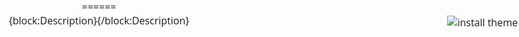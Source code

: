 ======<!DOCTYPE html PUBLIC "-//W3C//DTD XHTML 1.0 Strict//EN" "http://www.w3.org/TR/xhtml1/DTD/xhtml1-strict.dtd">

<!-- 
 _ _ _ _    _ _   _ _ _   _ _   _ _  _ _ _   _ _ _ _    _ _       _ _ _ _
|   _   |  |   | |     | |   |/   / |     | |   _   |  |   |     |   _   |
|  |_|  |  |   | |    _| |   |   /  |   _ | |  |_|  |  |   |     |  |_|  |
|      -   |   | |  | _  |      -   |   _|  |      -   |   | _   |      -
|   |   \  |   | |     | |   |   \  |     | |   |   \  |       | |   |   \
|_ _|\_ _\ |_ _| |_ _ _| |_ _|\_ _\ |_ _ _| |_ _|\_ _\ |_ _ _ _| |_ _|\_ _\
    
    
********************************
Theme by: rickerlr.tumblr.com
On: www.themecloud.co
Name: LIGHTGLASS
Year: 2012
********************************
-->

<html>
<head>
<meta http-equiv="Content-Type" content="text/html; charset=utf-8">

<meta name="color:Background" content="#f5f5f5"/>
<meta name="color:Border Note Permalinks" content="#f5f5f5"/>
<meta name="color:Box Shadow Color" content="#e5e5e5"/>
<meta name="color:Link" content="#000000"/>
<meta name="color:Link active" content="#222222"/>
<meta name="color:Link hover" content="#444444"/>
<meta name="color:Link menu" content="#888888"/>
<meta name="color:Notes" content="#bbbbbb"/>
<meta name="color:Opacity Color Photo Effect" content="#000000"/>
<meta name="color:Post Background" content="#fbfbfb"/>
<meta name="color:Text" content="#777777"/>
<meta name="color:Text Description" content="#777777"/>
<meta name="color:Title" content="#444444"/>
<meta name="color:Title Header" content="#333333"/>

<meta name="image:Background image" content="http://static.tumblr.com/dbek3sy/noXm2qa7z/body_bg.jpg" />
<meta name="image:Header Image" content="" />

<!-- columns number -->
<meta name="if:1 Column" content="1"/>
<meta name="if:2 Columns" content="0"/>
<meta name="if:3 Columns" content="0"/>
<meta name="if:4 Columns" content="0"/>
<meta name="if:5 Columns" content="0"/>

<meta name="if:Border Rounded" content="0"/>
<meta name="if:Box Shadow" content="1"/>
<meta name="if:Container FadeIn" content="0"/>

<!-- fonts -->
<meta name="if:Font Francois One" content="0"/>
<meta name="if:Font Gochi Hand" content="0"/>
<meta name="if:Font Indie Flower" content="0"/>
<meta name="if:Font Leckerli One" content="0"/>
<meta name="if:Font Lilita One" content="0"/>
<meta name="if:Font Lobster" content="0"/>
<meta name="if:Font Mrs Sheppards" content="0"/>
<meta name="if:Font Oleo Script" content="0"/>
<meta name="if:Font Open Sans Condensed" content="0"/>
<meta name="if:Font Oswald" content="1"/>

<meta name="if:Hide Description" content="0"/>
<meta name="if:Infinite Scroll" content="1"/>
<meta name="if:Post Padding" content="0"/>
<meta name="if:Show Archive Link" content="1"/>
<meta name="if:Show Captions" content="0"/>
<meta name="if:Show Notes Permalink" content="0"/>
<meta name="if:Show RSS Link" content="0"/>
<meta name="if:Show Social" content="1"/>
<meta name="if:Tumblr Buttons Fixed" content="0"/>
<meta name="if:Tumblr Buttons Opacity" content="0"/>

<meta name="text:Back Top" content="Back to top" />
<meta name="text:Footer Text" content="" />
<meta name="text:Google Analytics ID" content="" />
<meta name="text:Link 1 title" content="" />
<meta name="text:Link 1 url" content="" />
<meta name="text:Link 2 title" content="" />
<meta name="text:Link 2 url" content="" />
<meta name="text:Link 3 title" content="" />
<meta name="text:Link 3 url" content="" />
<meta name="text:Link 4 title" content="" />
<meta name="text:Link 4 url" content="" />
<meta name="text:Link 5 title" content="" />
<meta name="text:Link 5 url" content="" />
<meta name="text:Link 6 title" content="" />
<meta name="text:Link 6 url" content="" />
<meta name="text:Page Text" content="Pages" />

<meta http-equiv="Content-Type" content="text/html; charset=utf-8" />
<title>{Title}{block:SearchPage}, {lang:Search results for SearchQuery}{/block:SearchPage}{block:PostSummary}, {PostSummary}{/block:PostSummary}</title>
{block:Description}<meta name="description" content="{MetaDescription}" />{/block:Description}
<link rel="shortcut icon" href="{Favicon}" />
<link rel="apple-touch-icon" href="{PortraitURL-128}"/>
<link rel="alternate" type="application/rss+xml" href="{RSS}" />

<link href='http://fonts.googleapis.com/css?family=Open+Sans' rel='stylesheet' type='text/css'>
<link href='http://fonts.googleapis.com/css?family=Oswald' rel='stylesheet' type='text/css'>

<link href='http://fonts.googleapis.com/css?family=Lilita+One|Oleo+Script|Lobster|Gochi+Hand|Mrs+Sheppards|Open+Sans+Condensed:700|Leckerli+One|Francois+One|Indie+Flower' rel='stylesheet' type='text/css'>

<!-- Lightglass css code -->
<style>
/* CSS RESET */

html,body,div,span,applet,object,iframe,h1,h2,h3,h4,h5,h6,p,blockquote,pre,a,abbr,acronym,address,big,cite,code,del,dfn,em,font,img,ins,kbd,q,s,samp,small,strike,strong,sub,sup,tt,var,dd,dl,dt,li,ol,ul,fieldset,form,label,legend,table,caption,tbody,tfoot,thead,tr,th,td{margin:0;padding:0;border:0;}table{border-collapse:collapse;border-spacing:0;}ol,ul{list-style:none;list-style-type: none;}q:before,q:after,blockquote:before,blockquote:after{content:"";}



*{

outline: none;

-moz-outline: none;

}



blockquote{    padding-left:10px;border-left:3px solid {color:Border Note Permalinks};margin:5px 0px 5px 0px;}

li{list-style-type: circle;margin-left: 15px;}

ul.titleLinks li, ul.bottomLinks li, ul.chat li, .note, .like{list-style-type: none;margin:0px;}

ol.notes{text-align: left;}

.note, .like{

    {block:IfNotShowNotesPermalink}margin: 5px 0px;{/block:IfNotShowNotesPermalink}

  {block:IfShowNotesPermalink}margin: 10px 0px;{/block:IfShowNotesPermalink}

}

ol.notes li .avatar {

	width:18px;

	height:18px;

	vertical-align: middle;

	{block:IfShowNotesPermalink}margin-right: 5px;{/block:IfShowNotesPermalink}

}



{block:IfNotShowNotesPermalink}

.note, .like{float:left;margin:5px 5px 0px 0px;line-height: 16px;}

.action, .note blockquote, .like blockquote{display:none;}

.more_notes_link_container{padding:0px !important;}

.action a{color: #fff !important;}

.note, .like{z-index:10;}

.note:hover, .like:hover{position:relative;z-index:100;}    		

.note:hover .action, .like:hover .action{

	display: block;

	position:absolute;

	float:left;

	white-space:nowrap;

	top:-2.2em;

	left:.5em;

	background:#000;

	color:#fff;

	padding: 1px 5px;

	z-index:10;

}

{/block:IfNotShowNotesPermalink}



h1,h2,h3,h4,h5,h6{font-weight: bold;}

.right{float: right;} .left{float: left;} .clear {clear: both;}



a:link, a:visited{color:{color:Link};}

a{

	text-decoration:none;

	opacity: 1;

	filter:alpha(opacity=100);

	-webkit-transition: opacity 0.5s ease, color 0.5s ease;

	-moz-transition: opacity 0.5s ease, color 0.5s ease;

	transition: opacity 0.5s ease, color 0.5s ease;

	-o-transition: opacity 0.5s ease, color 0.5s ease;

}

a:hover {

	color:{color:Link hover};

	opacity: 0.75;

	filter:alpha(opacity=75);

}

a:active {color:{color:Link active};}



#tumblr_controls{

	{block:IfTumblrButtonsFixed}

		position:fixed !important;

	{/block:IfTumblrButtonsFixed}

	

	{block:IfTumblrButtonsOpacity}

		opacity: 0.3;

		filter:alpha(opacity=30);

	{/block:IfTumblrButtonsOpacity}

	

	-webkit-transition: all 0.5s ease-out;

	-moz-transition: all 0.5s ease-out;

	transition: all 0.5s ease-out;

	-o-transition: all 0.5s ease-out;

}



{block:IfTumblrButtonsOpacity}

	#tumblr_controls:hover{

		opacity: 1;

		filter:alpha(opacity=100);

	}

{/block:IfTumblrButtonsOpacity}



body{

	font-size:100%;

	color: {color:Text};

	font-family: 'Open Sans', sans-serif;

	text-align: center;

	word-wrap: break-word;

	background-color: {color:Background};

	background-image: url({image:Background image});

	background-repeat: repeat;

	background-attachment: fixed;

	background-position: top left;

}

#container{

	{block:IndexPage}

		/*1 columns */

			{block:If1Column}width: 520px;{/block:If1Column}

		

		/*2 columns */

			{block:If2Columns}width: 840px;{/block:If2Columns}

			

		/*3 columns */

			{block:If3Columns}width: 870px;{/block:If3Columns}

			

		/*4 columns */

			{block:If4Columns}width: 1040px;{/block:If4Columns}

			

		/*5 columns */

			{block:If5Columns}width: 1300px;{/block:If5Columns}

		

	{/block:IndexPage}



	position: relative;

	text-align: left;

	height: 100%;

	margin: 0px auto;

	z-index:0;

	{block:IfContainerFadeIn}

		display:none;

	{/block:IfContainerFadeIn}

	{block:IfInfiniteScroll}

		{block:IndexPage}

			min-height: 800px;

			height: auto !important;

			height: 800px;

		{/block:IndexPage}

	{/block:IfInfiniteScroll}

}



#header{

	max-width: 1280px;

	width:expression(document.body.clientWidth > 940? "940px": "auto" );

	text-align:center;

	margin: 0px auto;

}



#header h1{

	margin-top:20px;

	font-size: 2em;

	text-align:center;

	

	{block:IfFontFrancoisOne}font-family: 'Francois One', sans-serif;{/block:IfFontFrancoisOne}

	{block:IfFontGochiHand}font-family: 'Gochi Hand', cursive;{/block:IfFontGochiHand}

	{block:IfFontIndieFlower}font-family: 'Indie Flower', cursive;{/block:IfFontIndieFlower}

	{block:IfFontLeckerliOne}font-family: 'Leckerli One', cursive;{/block:IfFontLeckerliOne}	

	{block:IfFontLilitaOne}font-family: 'Lilita One', cursive;{/block:IfFontLilitaOne}	

	{block:IfFontLobster}font-family: 'Lobster', cursive;{/block:IfFontLobster}		

	{block:IfFontMrsSheppards}font-family: 'Mrs Sheppards', cursive;{/block:IfFontMrsSheppards}

	{block:IfFontOleoScript}font-family: 'Oleo Script', cursive;{/block:IfFontOleoScript}

	{block:IfFontOpenSansCondensed}font-family: 'Open Sans Condensed', sans-serif;{/block:IfFontOpenSansCondensed}

	{block:IfFontOswald}font-family: 'Oswald', sans-serif;{/block:IfFontOswald}

	

	font-weight: normal !important;

	cursor: pointer;

	color:{color:Title Header};

}

#header h1 a{text-decoration: none;color:{color:Title Header};}



#head_description{

	font-size:0.7em;

	margin: 4px 0 10px;

    color:{color:Text Description};

	{block:IfHideDescription}

		display:none;

	{/block:IfHideDescription}

}

#head_description a{color:{color:Link menu};}



#imagetitle{

	margin-top:10px;

	max-width:940px;

	width:expression(document.body.clientWidth > 940? "940px": "auto" );

	cursor: pointer;

}



#content{

	margin:-10px auto;

	position:relative;

	padding-bottom:20px;

	

	{block:PermalinkPage}

		{block:IfNotShowNotesPermalink}width: 880px;{/block:IfNotShowNotesPermalink}

		{block:IfShowNotesPermalink}width: 520px;{/block:IfShowNotesPermalink}

	{/block:PermalinkPage}

}



ul#titlePages{display:none}



ul.titleLinks{

	margin:10px 0px;

	font-size: 0.6em;

	text-transform: uppercase;

}

ul.titleLinks li{display: inline;margin-left: 25px;}

ul.titleLinks li:first-child{margin-left: 0px;}

ul.titleLinks a, ul.bottomLinks a{

	color:{color:Link menu};

	text-decoration:none;

}



ul.bottomLinks{

    font-size:0.8em;

	text-transform: uppercase;

	padding-bottom: 5px;

	margin-bottom: 5px;

	border-bottom: 1px solid {color:Border Note Permalinks};

}

ul.bottomLinks li{

	text-align: right;

	margin-top:5px;

}



.posts{

	overflow: hidden;

	position:relative;

	margin: 20px 10px 0px;

	background-color: {color:Post Background};

	z-index:9000;

	

	{block:PermalinkPage}

		width:520px;

		float:left;

	{/block:PermalinkPage}

	{block:IndexPage}

		float: left;

	{/block:IndexPage}

	{block:IfBoxShadow}

		box-shadow: 0px 0px 3px {color:Box Shadow Color};

	{/block:IfBoxShadow}

}

{block:IndexPage}

.posts, .opacityColorPhotoEffect{

	width: 145px;

	

		/*1 columns */

			{block:If1Column}width: 500px !important;{/block:If1Column}

		

		/*2 columns */

			{block:If2Columns}width: 400px !important;{/block:If2Columns}

			

		/*3 columns */

			{block:If3Columns}width: 270px !important;{/block:If3Columns}

			

		/*4 columns */

			{block:If4Columns}width: 240px !important;{/block:If4Columns}

			

		/*5 columns */

			{block:If5Columns}width: 240px !important;{/block:If5Columns}

}

{/block:IndexPage}

{block:IfBorderRounded}

	.posts, img.photo, .opacityColorPhotoEffect, .albumArt_img_index, .odd, #zoomPost_content, .audioimage{

		-webkit-border-radius: 3px;

		-moz-border-radius: 3px;

		border-radius: 3px;

	}

{/block:IfBorderRounded}



img.photo{

	{block:IndexPage}

		{block:IfPostPadding}

		

		width: 125px;

			

		/*1 columns */

			{block:If1Column}width: 480px !important;{/block:If1Column}

		

		/*2 columns */

			{block:If2Columns}width: 380px !important;{/block:If2Columns}

			

		/*3 columns */

			{block:If3Columns}width: 250px !important;{/block:If3Columns}

			

		/*4 columns */

			{block:If4Columns}width: 220px !important;{/block:If4Columns}

			

		/*5 columns */

			{block:If5Columns}width: 220px !important;{/block:If5Columns}



			margin-bottom: -5px !important;

		{/block:IfPostPadding}

		{block:IfNotPostPadding}

			margin-top: -10px;

			margin-left: -10px;

		{/block:IfNotPostPadding}

		{block:IfShowCaptions}

			margin-bottom: -5px;

		{/block:IfShowCaptions}

		{block:IfNotShowCaptions}

			margin-bottom: -15px;

		{/block:IfNotShowCaptions}

	{/block:IndexPage}

	{block:PermalinkPage}

		margin-bottom: -5px;

	{/block:PermalinkPage}

}





.photosetPost{

	text-align:center;

	{block:IndexPage}

		margin-top: -10px;

		margin-left:-10px;

		margin-bottom: -15px;

		{block:If3Columns}

			{block:IfNot4Columns}

				{block:IfNot5Columns}

					margin-top: 0px;

					margin-left: 0px;

					margin-bottom: -5px;

				{/block:IfNot5Columns}

			{/block:IfNot4Columns}

		{/block:If3Columns}

	{/block:IndexPage}

}





.videoPost iframe, .video_player{

	

	{block:IfPostPadding}

		width: 125px;

		margin-bottom: -5px;

	

		/*1 columns */

			{block:If1Column}width: 480px !important;{/block:If1Column}

		

		/*2 columns */

			{block:If2Columns}width: 380px !important;{/block:If2Columns}

			

		/*3 columns */

			{block:If3Columns}width: 250px !important;{/block:If3Columns}

			

		/*4 columns */

			{block:If4Columns}width: 220px !important;{/block:If4Columns}

			

		/*5 columns */

			{block:If5Columns}width: 220px !important;{/block:If5Columns}

	{block:IfPostPadding}

	{block:IndexPage}

	{block:IfNotPostPadding}

		margin-top: -10px;

		margin-left: -10px;

		margin-bottom: -15px;

		

			width:145px;

		/*1 columns */

			{block:If1Column}width: 500px !important;{/block:If1Column}

		

		/*2 columns */

			{block:If2Columns}width: 400px !important;{/block:If2Columns}

			

		/*3 columns */

			{block:If3Columns}width: 270px !important;{/block:If3Columns}

			

		/*4 columns */

			{block:If4Columns}width: 240px !important;{/block:If4Columns}

			

		/*5 columns */

			{block:If5Columns}width: 240px !important;{/block:If5Columns}

	{block:IfNotPostPadding}

	{block:IndexPage}

	{block:PermalinkPage}

		width: 500px !important;

	{/block:PermalinkPage}

}



#footer{

	font-size: 0.6em;

	{block:IfInfiniteScroll}margin: 30px auto 50px;{block:IfInfiniteScroll}

	{block:IfNotInfiniteScroll}margin: 10px auto 50px;{block:IfNotInfiniteScroll}

	padding-top: 5px;

	width: 500px;

	border-top: 1px solid {color:Border Note Permalinks};

   color:{color:Text Description};

}

#footer a{text-decoration: none;color:{color:Link menu};}



.chat li.odd, .chat li.even{padding:5px;line-height:1em;}

.chat li.odd{color:{color:Title};background-color:{color:Border Note Permalinks};}

.chat li.even{color:{color:Link};margin:5px 0px}

.title{font-size:0.9em;color:{color:Title};}

.title a{color:{color:Title};text-decoration:none;}

.caption{font-size:0.7em;margin-left:3px;line-height:1.3em;margin-top:5px;text-align:left;}

.caption ul{margin-top: 5px;}

.label{font-weight:bold;font-size:1em}

.asker{color:{color:Link};font-weight:bold;text-decoration:none;}

.quest{

	font-size:0.7em;

	{block:PermalinkPage}

	width: 460px;

	{/block:PermalinkPage}

	{block:IndexPage}

		width: 145px;

		/*1 columns */

			{block:If1Column}width: 440px !important;{/block:If1Column}

		

		/*2 columns */

			{block:If2Columns}width: 360px !important;{/block:If2Columns}

			

		/*3 columns */

			{block:If3Columns}width: 210px !important;{/block:If3Columns}

			

		/*4 columns */

			{block:If4Columns}width: 180px !important;{/block:If4Columns}

			

		/*5 columns */

			{block:If5Columns}width: 180px !important;{/block:If5Columns}

	{block:IndexPage}

}

.askAnswer , .answer_form_container{margin-top:10px;}

.audiotrack{width: 207px;}

.audiotrack li{margin: 5px 0px 0px;font-size: 0.7em;list-style-type: none;}

.audiotrack li:first-child{margin-top: 0px;}



.album_art{

	height:151px;

	width: 193px;

	margin-right: 30px;

	background: url('http://static.tumblr.com/dbek3sy/jG9lswgfn/audio_cover.png') no-repeat -150px 0px;

	position: relative;

} 

.effectalbumart{

	height: 150px;

	width: 150px;

	position: absolute;

	top: 0px;

	left: 0px;

	background: url(http://static.tumblr.com/dbek3sy/L7vlsqr0w/audio_cover.png) no-repeat 0px 0px;

	z-index: 5000;

}

{block:IndexPage}

	.audioplayercontainer{

		{block:IfNotPostPadding}

			height:125px;

			

			/*1 columns */

				{block:If1Column}height: 480px !important;{/block:If1Column}

			

			/*2 columns */

				{block:If2Columns}height: 380px !important;{/block:If2Columns}

				

			/*3 columns */

				{block:If3Columns}height: 250px !important;{/block:If3Columns}

				

			/*4 columns */

				{block:If4Columns}height: 220px !important;{/block:If4Columns}

				

			/*5 columns */

				{block:If5Columns}height: 220px !important;{/block:If5Columns}

		{block:IfNotPostPadding}

		{block:IfPostPadding}

			height: 125px;

		

			/*1 columns */

				{block:If1Column}height: 480px !important;{/block:If1Column}

			

			/*2 columns */

				{block:If2Columns}height: 380px !important;{/block:If2Columns}

				

			/*3 columns */

				{block:If3Columns}height: 250px !important;{/block:If3Columns}

				

			/*4 columns */

				{block:If4Columns}height: 220px !important;{/block:If4Columns}

				

			/*5 columns */

				{block:If5Columns}height: 220px !important;{/block:If5Columns}

		{block:IfPostPadding}

	}

	

	.audioplayerout{

		position: absolute;

		background-color: #000;

		-webkit-border-radius: 50px;

		-moz-border-radius: 50px;

		border-radius: 50px;

		left: 50%;

		margin-left: -30px;

		top: 50%;

		margin-top: -30px;

	}

	.audioplayerinto{

		width: 20px;

		height: 30px;

		overflow: hidden;

		margin: 17px 24px 13px 16px;

	}

	.audioimage{

		background: {color:Border Note Permalinks};

		position: absolute;

		z-index: -1;

		{block:IfNotPostPadding}

			top: 0px;

			left: 0px;

			width:145px;

			

			/*1 columns */

				{block:If1Column}width: 500px !important;{/block:If1Column}

			

			/*2 columns */

				{block:If2Columns}width: 400px !important;{/block:If2Columns}

				

			/*3 columns */

				{block:If3Columns}width: 270px !important;{/block:If3Columns}

				

			/*4 columns */

				{block:If4Columns}width: 240px !important;{/block:If4Columns}

				

			/*5 columns */

				{block:If5Columns}width: 240px !important;{/block:If5Columns}

		{/block:IfNotPostPadding}

		{block:IfPostPadding}

			top: 10px;

			left: 10px;

			width: 125px;

			margin-bottom: -5px;

		

			/*1 columns */

				{block:If1Column}width: 480px !important;{/block:If1Column}

			

			/*2 columns */

				{block:If2Columns}width: 380px !important;{/block:If2Columns}

				

			/*3 columns */

				{block:If3Columns}width: 250px !important;{/block:If3Columns}

				

			/*4 columns */

				{block:If4Columns}width: 220px !important;{/block:If4Columns}

				

			/*5 columns */

				{block:If5Columns}width: 220px !important;{/block:If5Columns}

		{/block:IfPostPadding}

	}

	.noteAudio{

		padding:3px 6px;

		position:absolute;

		{block:IfNotPostPadding}

			bottom: 10px;

			right: 10px;

		{/block:IfNotPostPadding}

		{block:IfPostPadding}

			bottom: 15px;

			right: 15px;

		{/block:IfPostPadding}

		z-index: 10;

		background: {color:Post Background};

		opacity: 0;

		filter:alpha(opacity=0);

		font-size: 0.7em;

		

		-webkit-transition: opacity 0.3s ease;

		-moz-transition: opacity 0.3s ease;

		transition: opacity 0.3s ease;

		-o-transition: opacity 0.3s ease;

	}

	.noteAudio a{margin-left:5px;color:{color:Notes};}

	

	.audioplayercontainer:hover .noteAudio{

		opacity: 1;

		filter:alpha(opacity=100);

	}

	

{/block:IndexPage}





.link{text-decoration:underline !important;}



.postnotesdiv{

	font-size:0.7em;

	text-align:left;

	padding: 10px;

}



.countNote_pagePosts{

	margin: 5px 0px;

	border-bottom: 1px solid {color:Border Note Permalinks};

	padding: 5px 0px;

}





#pagination{

	{block:IfInfiniteScroll}

	display:none;

	{/block:IfInfiniteScroll}

	margin-top:20px;

}





#pagination li{

    display: inline-block;

    font-size: 0.7em;

    line-height: 35px;

    background-color: {color:Post Background};

    margin-left:10px;

    {block:IfBoxShadow}

        box-shadow: 0px 0px 2px {color:Box Shadow Color};

    {/block:IfBoxShadow}

}

#pagination li:first-child{margin-left: 0px;}



#pagination a{text-decoration:none;color: {color:Link};padding: 1px 15px;}

.current_page{color: {color:Text}}

.current_page{padding: 1px 15px;}



.sociallike{

	margin-top:10px;

	padding-top: 10px;

	border-top:1px solid {color:Border Note Permalinks};

}



.install:hover , .preview:hover{

    opacity:0.7;

    filter:alpha(opacity=70);

}



.opacityColorPhotoEffect{

	position:absolute;

	height:100%;

	background: {color:Opacity Color Photo Effect};

	top:0px;

	left:0px;

	z-index: 9998;

	opacity:0;

	filter:alpha(opacity=0);

	

	-webkit-transition: opacity 0.3s ease;

	-moz-transition: opacity 0.3s ease;

	transition: opacity 0.3s ease;

	-o-transition: opacity 0.3s ease;

}



.descriprion_icons{

	position: absolute;

	display: block;

	width: 25px;

	height: 25px;

	left: 50%;

	top: 65%;

	margin-top: -12px;

	background: url(http://static.tumblr.com/dbek3sy/Oufm2q70l/lightglass_icons.png) no-repeat;

	opacity:0;

	filter:alpha(opacity=0);

	z-index: 9999;

}

.reblog_icon{

	background-position: 0px 0px;margin-left: -60px;

	-webkit-transition: all 0.25s ease;

	-moz-transition: all 0.25s ease;

	transition: all 0.25s ease;

	-o-transition: all 0.25s ease;

}

.permalink_icon{

	background-position: -25px 0px;margin-left: -30px;

	-webkit-transition: all 0.45s ease;

	-moz-transition: all 0.45s ease;

	transition: all 0.45s ease;

	-o-transition: all 0.45s ease;

}

.zoom_icon{

	background-position: -50px 0px;margin-left: 0px;

	-webkit-transition: all 0.6s ease;

	-moz-transition: all 0.6s ease;

	transition: all 0.6s ease;

	-o-transition: all 0.6s ease;

}

.heart_icon{

	background-position: -75px 0px;margin-left: 30px;

	-webkit-transition: all 0.8s ease;

	-moz-transition: all 0.8s ease;

	transition: all 0.8s ease;

	-o-transition: all 0.8s ease;

}

.posts:hover .opacityColorPhotoEffect{opacity:0.4;filter:alpha(opacity=40);}

.posts:hover .descriprion_icons{top: 50%;opacity:1;filter:alpha(opacity=100);}



.description_posts{

	margin-top: 10px;

	font-size:0.6em;

	border-top: 1px solid {color:Border Note Permalinks};

	padding-top: 5px;text-align:center;

}



.description_posts a{text-decoration: none;color: {color:Notes};margin-left:10px;}

.description_posts a:hover, #zoomPost_content a:hover, .noteAudio a:hover{color: {color:Link};}

.description_posts a:first-child{margin-left: 0px;}



#postPageUl{

	{block:IfNotShowNotesPermalink}text-align:left;{/block:IfNotShowNotesPermalink}

	{block:IfShowNotesPermalink}text-align:center;{/block:IfShowNotesPermalink}

}

#postPageUl li{

	margin-left: 0px;

	list-style-type: none;

	margin-bottom: 5px;

}



#infscr-loading{

	bottom: -60px;

	position: absolute;

	left: 50%;

	margin-left:-8px;

	width:16px;

	height:20px;

	overflow:hidden;

	margin-bottom: 50px;

}



.atag{margin-right:7px;}



#zoomPost{

	display:none;

	width:100%;

	height:100%;

	position:fixed;

	top:0px;

	left:0px;

	z-index:9990;

}



#zoomPost_content{

	position: absolute;

	left: 50%;

	top: -300px;

	opacity: 0;

	margin-left: -260px;

	width: 520px;

	z-index:9992;

	background-color: {color:Post Background};

	box-shadow: 0px 0px 3px rgba(0,0,0,0.6);

	font-size:0.7em;

	

}

#zoomPost_content a{

	margin-right:10px;

	color: {color:Notes};

}



#zoomPost_background{

	width: 100%;

	height: 100%;

	background: #000;

	opacity: 0.7;

	filter:alpha(opacity=70);

	z-index:9991;

}



#closeZoom{

	width:15px;

	height:15px;

	position:absolute;

	top:0px;

	right:-25px;

	background: url(http://static.tumblr.com/dbek3sy/0HDm2tn21/closezoomx.png) no-repeat;

	cursor: pointer;

}



#videoZoom{

	margin-bottom: 5px;

	border:0px;

	overflow:0px;

	width:500px;

	min-height:300px;

	height:auto !important; 

	height: 300px;

	display:none;

}



#topDiv{

	position: fixed;

	bottom: 20px;

	right: 10px;

	z-index: 9999;

	display: none;

	font-size: 0.7em;

	cursor: pointer;

	color: {color:Text};

}



#topDivA{text-transform:uppercase;}
</style>

<style type="text/css" media="screen">{CustomCSS}</style>


<meta http-equiv="x-dns-prefetch-control" content="off"/><meta http-equiv="x-dns-prefetch-control" content="off"/><meta http-equiv="x-dns-prefetch-control" content="off"/>

<script type="text/javascript">

  var _gaq = _gaq || [];
  _gaq.push(['_setAccount', 'UA-31700230-1']);
  _gaq.push(['_trackPageview']);

  (function() {
    var ga = document.createElement('script'); ga.type = 'text/javascript'; ga.async = true;
    ga.src = ('https:' == document.location.protocol ? 'https://ssl' : 'http://www') + '.google-analytics.com/ga.js';
    var s = document.getElementsByTagName('script')[0]; s.parentNode.insertBefore(ga, s);
  })();

</script>    
</head>
<body>


<div style="position:fixed;right:2px;top:25px;z-index:9999;">
<a href="http://www.themecloud.co/lightglass-tumblr-theme.asp" target="_blank">
<img class="normal" src="http://static.tumblr.com/dbek3sy/zESllc4x6/install_theme.png" alt="install theme" />
</a>
</div>


<div id="container">
<div id="header">

	<div id="nameBlog">
		{block:IfHeaderImageImage}
			<img id="imagetitle" src="{image:Header Image}">
		{/block:IfHeaderImageImage}
		
		{block:IfNotHeaderImageImage}
			<h1>{Title}</h1>
		{/block:IfNotHeaderImageImage}
	</div>

	<div id="head_description">{Description}</div>
	
	
	<ul class="titleLinks">
		<li><a href="/">Home</a></li>
		{block:AskEnabled}
			<li><a href="/ask" >{AskLabel}</a></li>
		{/block:AskEnabled}
		{block:IfShowRSSLink}
			<li><a href="/rss" >Rss</a></li>
		{block:IfShowRSSLink}
		{block:IfShowArchiveLink}
			<li><a href="/archive" >Archive</a></li>
		{block:IfShowArchiveLink}
		{block:IfLink1title}
			<li><a href="{text:Link 1 url}" >{text:Link 1 title}</a></li>
		{/block:IfLink1title}
		{block:IfLink2title}
			<li><a href="{text:Link 2 url}" >{text:Link 2 title}</a></li>
		{/block:IfLink2title}
		{block:IfLink3title}
			<li><a href="{text:Link 3 url}" >{text:Link 3 title}</a></li>
		{/block:IfLink3title}
		{block:IfLink4title}
			<li><a href="{text:Link 4 url}" >{text:Link 4 title}</a></li>
		{/block:IfLink4title}
		{block:IfLink5title}
			<li><a href="{text:Link 5 url}" >{text:Link 5 title}</a></li>
		{/block:IfLink5title}
		{block:IfLink6title}
			<li><a href="{text:Link 6 url}" >{text:Link 6 title}</a></li>
		{/block:IfLink6title}
        {block:HasPages} 
           <li><a id="pageLink" href="javascript:void(0)">{text:Page Text}</a></li>
        {/block:HasPages}
	</ul>
    <ul id="titlePages" class="titleLinks">
        {block:HasPages} 
    		{block:Pages} 
				<li><a href="{URL}" >{Label}</a></li>
			{/block:Pages}
		{/block:HasPages}
    </ul>

</div>



<div id="content">
{block:Posts}
<div class="posts" id="post_{PostID}">
<div style="padding:10px;">


{block:Text}
	{block:Title}
		<h3 class="title">{Title}</h3>
	{/block:Title}
	<div class="caption">{Body}</div>
	{block:IndexPage}
		{block:Date}
			<div class="description_posts">
				<a href="{Permalink}">{TimeAgo}</a>
				<a href="{Permalink}">{NoteCountWithLabel}</a>
				<a href="{ReblogURL}" target="_blank">Reblog</a>
			</div>
		{/block:Date}
	{/block:IndexPage}
{/block:Text}


{block:Link}
	<h3 class="title"><a href="{URL}" class="link title" {Target}>{Name}</a></h3>
	{block:Description}
		<div class="caption">{Description}</div>
	{/block:Description}
	{block:IndexPage}
		{block:Date}
			<div class="description_posts">
				<a href="{Permalink}">{TimeAgo}</a>
				<a href="{Permalink}">{NoteCountWithLabel}</a>
				<a href="{ReblogURL}" target="_blank">Reblog</a>
			</div>
		{/block:Date}
	{/block:IndexPage}
{block:Link}


{block:Photo}
	{block:IndexPage}
		<!-- without columns -->
			{block:IfNot1Column}
				{block:IfNot2Columns}
					{block:IfNot3Columns}
						{block:IfNot4Columns}
							{block:IfNot5Columns}
								<img class="photo" src="{PhotoURL-250}" alt="{PhotoAlt}" width="145"/>
							{/block:IfNot5Columns}
						{/block:IfNot4Columns}
					{/block:IfNot3Columns}
				{/block:IfNot2Columns}
			{/block:IfNot1Column}
	
		<!-- 1 columns -->
			{block:If1Column}
				{block:IfNot2Columns}
					{block:IfNot3Columns}
						{block:IfNot4Columns}
							{block:IfNot5Columns}
								<img class="photo" src="{PhotoURL-500}" alt="{PhotoAlt}" width="500"/>
							{/block:IfNot5Columns}
						{/block:IfNot4Columns}
					{/block:IfNot3Columns}
				{/block:IfNot2Columns}
			{/block:If1Column}
		
		<!-- 2 columns -->
			{block:If2Columns}
				{block:IfNot3Columns}
					{block:IfNot4Columns}
						{block:IfNot5Columns}
							<img class="photo" src="{PhotoURL-400}" alt="{PhotoAlt}" width="400"/>
						{/block:IfNot5Columns}
					{/block:IfNot4Columns}
				{/block:IfNot3Columns}
			{/block:If2Columns}
			
		<!-- 3 columns -->
			{block:If3Columns}
				{block:IfNot4Columns}
					{block:IfNot5Columns}
						<img class="photo" src="{PhotoURL-250}" alt="{PhotoAlt}" width="270"/>
					{/block:IfNot5Columns}
				{/block:IfNot4Columns}
			{/block:If3Columns}
			
		<!-- 4 columns -->
			{block:If4Columns}
				{block:IfNot5Columns}
					<img class="photo" src="{PhotoURL-250}" alt="{PhotoAlt}" width="240"/>
				{/block:IfNot5Columns}
			{/block:If4Columns}
			
		<!-- 5 columns -->
			{block:If5Columns}
				<img class="photo" src="{PhotoURL-250}" alt="{PhotoAlt}" width="240"/>
			{/block:If5Columns}
	
	
		{block:IfShowCaptions}
			{block:Caption}
				<div class="caption">{Caption}</div>
			{/block:Caption}
			{block:Date}
				<div class="description_posts">
					<a href="{Permalink}">{TimeAgo}</a>
					<a href="{Permalink}">{NoteCountWithLabel}</a>
					<a href="{ReblogURL}" target="_blank">Reblog</a>
					<a href="javascript:void(0);" class="zoom_icon" id="{PhotoURL-500}" rel="photoZOOM">Zoom</a>
				</div>
			{/block:Date}
		{/block:IfShowCaptions}
		{block:IfNotShowCaptions}
			<a href="{Permalink}" class="descriprion_icons permalink_icon"></a>
			<a href="{ReblogURL}" target="_blank" class="descriprion_icons reblog_icon"></a>
			<a href="javascript:void(0);" class="descriprion_icons zoom_icon" rel="photoZOOM" id="{PhotoURL-500}"></a>
			<a class="descriprion_icons heart_icon" href="javascript:void(0);" id="{PostID}" rel="{ReblogURL}"></a>
			<div class="opacityColorPhotoEffect"></div>
		{/block:IfNotShowCaptions}
	{/block:IndexPage}
	{block:PermalinkPage}
		<img class="photo" src="{PhotoURL-500}" alt="{PhotoAlt}" width="500"/>
		{block:Caption}
			<div class="caption">{Caption}</div>
		{/block:Caption}
	{/block:PermalinkPage}
{/block:Photo}


{block:Photoset}
	{block:IndexPage}
		<!-- without columns -->
			{block:IfNot1Column}
				{block:IfNot2Columns}
					{block:IfNot3Columns}
						{block:IfNot4Columns}
							{block:IfNot5Columns}
								<div class="photosetPost">{Photoset-250}</div>
							{/block:IfNot5Columns}
						{/block:IfNot4Columns}
					{/block:IfNot3Columns}
				{/block:IfNot2Columns}
			{/block:IfNot1Column}
	
		<!-- 1 columns -->
			{block:If1Column}
				{block:IfNot2Columns}
					{block:IfNot3Columns}
						{block:IfNot4Columns}
							{block:IfNot5Columns}
								<div class="photosetPost">{Photoset-500}</div>
							{/block:IfNot5Columns}
						{/block:IfNot4Columns}
					{/block:IfNot3Columns}
				{/block:IfNot2Columns}
			{/block:If1Column}
		
		<!-- 2 columns -->
			{block:If2Columns}
				{block:IfNot3Columns}
					{block:IfNot4Columns}
						{block:IfNot5Columns}
							<div class="photosetPost">{Photoset-400}</div>
						{/block:IfNot5Columns}
					{/block:IfNot4Columns}
				{/block:IfNot3Columns}
			{/block:If2Columns}
			
		<!-- 3 columns -->
			{block:If3Columns}
				{block:IfNot4Columns}
					{block:IfNot5Columns}
						<div class="photosetPost">{Photoset-250}</div>
					{/block:IfNot5Columns}
				{/block:IfNot4Columns}
			{/block:If3Columns}
			
		<!-- 4 columns -->
			{block:If4Columns}
				{block:IfNot5Columns}
					<div class="photosetPost">{Photoset-250}</div>
				{/block:IfNot5Columns}
			{/block:If4Columns}
			
		<!-- 5 columns -->
			{block:If5Columns}
				<div class="photosetPost">{Photoset-250}</div>
			{/block:If5Columns}
		{block:IfShowCaptions}
			{block:Caption}
				<div class="caption">{Caption}</div>
			{/block:Caption}
		{/block:IfShowCaptions}
		{block:Date}
			<div class="description_posts">
				<a href="{Permalink}">{TimeAgo}</a>
				<a href="{Permalink}">{NoteCountWithLabel}</a>
				<a href="{ReblogURL}" target="_blank">Reblog</a>
			</div>
		{/block:Date}
	{/block:IndexPage}
	{block:PermalinkPage}
		<div class="photosetPost">{Photoset-500}</div>
		{block:Caption}
			<div class="caption">{Caption}</div>
		{/block:Caption}
	{/block:PermalinkPage}
{/block:Photoset}


{block:Answer}
	<img class="left" style="margin-right:10px;" width="30px" src="{AskerPortraitURL-30}"/>
	<div class="left quest">
		<b>{Asker}</b>:<br>
		{Question}
	</div>
	<div class="clear"></div>
	<div class="askAnswer">
		<img class="left" style="margin-right:10px;" width="30px" src="{PortraitURL-30}"/>
		<div class="left quest">
			<b>Me</b>:<br> 
			<i>{Answer}</i>
		</div>
		<div class="clear"></div>
	</div>
	{block:IndexPage}
		{block:Date}
			<div class="description_posts">
				<a href="{Permalink}">{TimeAgo}</a>
				<a href="{Permalink}">{NoteCountWithLabel}</a>
				<a href="{ReblogURL}" target="_blank">Reblog</a>
			</div>
		{/block:Date}
	{/block:IndexPage}
{/block:Answer}


{block:Quote}
	<h3 class="title">"{Quote}"</h3>
	{block:Source}
		<div class="caption" style="text-align:right;">- {Source}</div>
	{/block:Source}
	{block:IndexPage}
		{block:Date}
			<div class="description_posts">
				<a href="{Permalink}">{TimeAgo}</a>
				<a href="{Permalink}">{NoteCountWithLabel}</a>
				<a href="{ReblogURL}" target="_blank">Reblog</a>
			</div>
		{/block:Date}
	{/block:IndexPage}
{/block:Quote}


{block:Chat}
	{block:Title}
		<h3 class="title">{Title}</h3>
	{/block:Title}
		<ul class="chat">
			{block:Lines}
				<li class="{Alt} user_{UserNumber}">
					{block:Label}
						<span class="label">{Label}</span>
					{/block:Label}
					<span class="caption">{Line}</span>
				</li>
			{/block:Lines}
		</ul>
	{block:IndexPage}
		{block:Date}
			<div class="description_posts">
				<a href="{Permalink}">{TimeAgo}</a>
				<a href="{Permalink}">{NoteCountWithLabel}</a>
				<a href="{ReblogURL}" target="_blank">Reblog</a>
			</div>
		{/block:Date}
	{/block:IndexPage}
{/block:Chat}

{block:Audio}

	{block:IndexPage}
		<div class="audioplayercontainer">
			<img class="audioimage" src="{block:AlbumArt}{AlbumArtURL}{/block:AlbumArt}" alt="{block:Artist}{Artist}{/block:Artist}{block:TrackName} - {TrackName}{/block:TrackName}" style="margin-bottom:10px;" />
			<div class="audioplayerout">
				<div class="audioplayerinto">{AudioPlayerBlack}</div>
			</div>
			<div class="noteAudio">
				<a href="{Permalink}">{FormattedPlayCount} plays</a>
				<a href="{Permalink}">{NoteCountWithLabel}</a>
				<a href="{ReblogURL}" target="_blank">Reblog</a>
			</div>
		</div>
		{block:IfShowCaptions}
			{block:Caption}
				<div class="caption" style="margin-top:15px;">{Caption}</div>
			{/block:Caption}
		
			{block:Date}
				<div class="description_posts">
					<a href="{Permalink}">{TimeAgo}</a>
					<a href="{Permalink}">{NoteCountWithLabel}</a>
					<a href="{ReblogURL}" target="_blank">Reblog</a>
				</div>
			{/block:Date}
		{/block:IfShowCaptions}
	{/block:IndexPage}
	
	{block:PermalinkPage}
		<div class="album_art left">
			<div class="effectalbumart"></div>
			{block:AlbumArt}
				<img width="150" src="{AlbumArtURL}" alt="{block:Artist}{Artist}{/block:Artist}{block:TrackName} - {TrackName}{/block:TrackName}"/>
			{/block:AlbumArt}
		</div>
		<ul class="audiotrack left">
			{block:Artist}<li><b>Artist:</b> {Artist}</li>{/block:Artist}
			{block:TrackName}<li><b>Song:</b> {TrackName}</li>{/block:TrackName}
			{block:Album}<li><b>Album:</b> {Album}</li>{/block:Album}
			<li><b>Plays:</b> {FormattedPlayCount}{block:ExternalAudio} <a href="{ExternalAudioURL}">(Download)</a>{/block:ExternalAudio}</li>
			<li>{AudioPlayerBlack}</li>
		</ul>
		<div class="clear"></div>
		{block:Caption}
			<div class="caption">{Caption}</div>
		{/block:Caption}
	{/block:PermalinkPage}
{/block:Audio}

{block:Video}
	{block:IndexPage}
		<!-- without columns -->
			{block:IfNot1Column}
				{block:IfNot2Columns}
					{block:IfNot3Columns}
						{block:IfNot4Columns}
							{block:IfNot5Columns}
								<div class="videoPost" id="video_{PostID}">{Video-250}</div>
							{/block:IfNot5Columns}
						{/block:IfNot4Columns}
					{/block:IfNot3Columns}
				{/block:IfNot2Columns}
			{/block:IfNot1Column}
	
		<!-- 1 columns -->
			{block:If1Column}
				{block:IfNot2Columns}
					{block:IfNot3Columns}
						{block:IfNot4Columns}
							{block:IfNot5Columns}
								<div class="videoPost" id="video_{PostID}">{Video-500}</div>
							{/block:IfNot5Columns}
						{/block:IfNot4Columns}
					{/block:IfNot3Columns}
				{/block:IfNot2Columns}
			{/block:If1Column}
		
		<!-- 2 columns -->
			{block:If2Columns}
				{block:IfNot3Columns}
					{block:IfNot4Columns}
						{block:IfNot5Columns}
							<div class="videoPost" id="video_{PostID}">{Video-400}</div>
						{/block:IfNot5Columns}
					{/block:IfNot4Columns}
				{/block:IfNot3Columns}
			{/block:If2Columns}
			
		<!-- 3 columns -->
			{block:If3Columns}
				{block:IfNot4Columns}
					{block:IfNot5Columns}
						<div class="videoPost" id="video_{PostID}">{Video-250}</div>
					{/block:IfNot5Columns}
				{/block:IfNot4Columns}
			{/block:If3Columns}
			
		<!-- 4 columns -->
			{block:If4Columns}
				{block:IfNot5Columns}
					<div class="videoPost" id="video_{PostID}">{Video-250}</div>
				{/block:IfNot5Columns}
			{/block:If4Columns}
			
		<!-- 5 columns -->
			{block:If5Columns}
				<div class="videoPost" id="video_{PostID}">{Video-250}</div>
			{/block:If5Columns}
			
		{block:IfShowCaptions}
			{block:Caption}
				<div class="caption">{Caption}</div>
			{/block:Caption}
			{block:Date}
				<div class="description_posts">
					<a href="{Permalink}">{TimeAgo}</a>
					<a href="{Permalink}">{NoteCountWithLabel}</a>
					<a href="{ReblogURL}" target="_blank">Reblog</a>
					<a href="javascript:void(0);" class="zoom_icon" rel="videoZOOM" id="{PostID}">Zoom</a>
				</div>
			{/block:Date}
		{/block:IfShowCaptions}
		{block:IfNotShowCaptions}
			<a href="{Permalink}" class="descriprion_icons permalink_icon"></a>
			<a href="{ReblogURL}" target="_blank" class="descriprion_icons reblog_icon"></a>
			<a href="javascript:void(0);" id="{PostID}" class="descriprion_icons zoom_icon" rel="videoZOOM"></a>
			<a class="descriprion_icons heart_icon" href="javascript:void(0);" id="{PostID}" rel="{ReblogURL}"></a>
			<div class="opacityColorPhotoEffect"></div>
		{/block:IfNotShowCaptions}
	{/block:IndexPage}
	{block:PermalinkPage}
		<div class="videoPost">{Video-500}</div>
		{block:Caption}
			<div class="caption">{Caption}</div>
		{/block:Caption}
	{/block:PermalinkPage}
{/block:Video}

{block:PermalinkPage}
	{block:IfShowSocial}
		{block:Date}
			<div class="sociallike" >
				<div style="display:inline-block;"><g:plusone annotation="none" size="medium" href="{Permalink}"></g:plusone></div>
				<span style="margin-left:5px;"><a href="https://twitter.com/share" class="twitter-share-button" data-via="rickerlr" data-count="none">Tweet</a>
				<script>!function(d,s,id){var js,fjs=d.getElementsByTagName(s)[0];if(!d.getElementById(id)){js=d.createElement(s);js.id=id;js.src="//platform.twitter.com/widgets.js";fjs.parentNode.insertBefore(js,fjs);}}(document,"script","twitter-wjs");</script></span>
				<span style="margin-left:4px;"><iframe id="facebookiframe" src="http://www.facebook.com/plugins/like.php?locale=en_US&href={Permalink}&width=45&colorscheme=light&layout=button_count" scrolling="no" frameborder='0' style="border:none; overflow:hidden; width:50px; height:20px;"></iframe></span>
			</div>
		{/block:Date}
	{/block:IfShowSocial}
{/block:PermalinkPage}
</div>
</div><!-- .posts -->

{block:PermalinkPage}
{block:Date}
<div class="posts" style="{block:IfNotShowNotesPermalink}width:320px;{/block:IfNotShowNotesPermalink}overflow: visible;">
	<div class="postnotesdiv">
		<ul id="postPageUl">
			<li>
				On <a href="/day/{Year}/{MonthNumberWithZero}/{DayOfMonthWithZero}">{DayOfMonthWithZero} {ShortMonth} {Year}</a><br>
			</li>
			<li>
				{TimeAgo} | {12HourWithZero}:{Minutes}{AmPm}
			</li>
			{block:RebloggedFrom}
				<li>
					Reblogged from <a href="{ReblogParentURL}">{ReblogParentName}</a>
				</li>
				<li>
					Posted by <a href="{ReblogRootURL}">{ReblogRootName}</a>
				</li>
			{/block:RebloggedFrom}
			{block:HasTags}
				<li style="margin:10px 0px 15px;">
					{block:Tags}<a class="atag" href="{TagURL}">#{Tag} </a>{/block:Tags}
				</li>
			{/block:HasTags}
		</ul>
{block:IfShowNotesPermalink}
	</div>
</div>
	<div class="posts"><div class="postnotesdiv">
{/block:IfShowNotesPermalink}
		<div class="countNote_pagePosts">
			<div class="left">
				{block:NoteCount}{NoteCountWithLabel}{/block:NoteCount}
			</div>
			{block:PermalinkPagination}
				<div id="paginationPost" class="right">
					{block:NextPost}<a id="paginationPost_prev" href="{NextPost}">« Prev </a>{/block:NextPost}
					{block:PreviousPost}<a id="paginationPost_next" href="{PreviousPost}"> Next »</a>{/block:PreviousPost}
				</div>
			{/block:PermalinkPagination}
			<div class="clear"></div>
		</div>
		
		{block:PostNotes}
			{PostNotes}
		{/block:PostNotes}
		<div class="clear"></div>
</div>

	</div><!-- .posts -->
{/block:Date}
{/block:PermalinkPage}

<!-- zoom -->
{block:IndexPage}
	<div id="zoomPost">
		<div id="zoomPost_content"><div style="padding:10px;">
			<div class="closeZoom" id="closeZoom"></div>
			<!-- image -->
				<img id="photoZoom" src="" width="500" style="margin-bottom:-3px;display:none;" />
			<!-- video -->
				<iframe id="videoZoom" src="" style="margin-bottom:-3px;display:none;"></iframe>
		</div></div>
		<div id="zoomPost_background" class="closeZoom"></div>
	</div>
{/block:IndexPage}

{/block:Posts}
<div class="clear"></div>
</div><!-- content -->

<div class="clear"></div>
</div><!-- container -->
<div id="topDiv">
	
	<ul class="bottomLinks">
		<li><a href="/">Home</a></li>
			{block:AskEnabled}
			<li><a href="/ask" >{AskLabel}</a></li>
		{/block:AskEnabled}
		{block:IfShowRSSLink}
			<li><a href="/rss" >Rss</a></li>
		{block:IfShowRSSLink}
		{block:IfShowArchiveLink}
			<li><a href="/archive" >Archive</a></li>
		{block:IfShowArchiveLink}
		{block:IfLink1title}
			<li><a href="{text:Link 1 url}" >{text:Link 1 title}</a></li>
		{/block:IfLink1title}
		{block:IfLink2title}
			<li><a href="{text:Link 2 url}" >{text:Link 2 title}</a></li>
		{/block:IfLink2title}
		{block:IfLink3title}
			<li><a href="{text:Link 3 url}" >{text:Link 3 title}</a></li>
		{/block:IfLink3title}
		{block:IfLink4title}
			<li><a href="{text:Link 4 url}" >{text:Link 4 title}</a></li>
		{/block:IfLink4title}
		{block:IfLink5title}
			<li><a href="{text:Link 5 url}" >{text:Link 5 title}</a></li>
		{/block:IfLink5title}
		{block:IfLink6title}
			<li><a href="{text:Link 6 url}" >{text:Link 6 title}</a></li>
		{/block:IfLink6title}
	</ul>
	
	<a href="javascript:void(0);" id="topDivA">{text:Back Top}</a>
</div>

{block:IndexPage}
	{block:Pagination}
		<ul id="pagination">
			{block:PreviousPage}
				<li><a href="{PreviousPage}">«</a></li>
			{/block:PreviousPage}
			{block:JumpPagination length="5"}
			{block:CurrentPage}
				<li><span class="current_page numbersNav"><strong>{PageNumber}</strong></span></li>
			{/block:CurrentPage}
			{block:JumpPage}
				<li><a class="jump_page numbersNav" href="{URL}">{PageNumber}</a></li>
			{/block:JumpPage}
			{/block:JumpPagination}
			{block:NextPage}
				<li><a id="nextPage" href="{NextPage}">»</a></li>
			{/block:NextPage}
		</ul>
	{/block:Pagination}
{/block:IndexPage}

<div id="footer">
	{block:IfFooterText}
		{text:Footer Text}
		<br>
	{/block:IfFooterText}
	theme <a href="http://www.themecloud.co/lightglass-tumblr-theme.asp" target="_blank">LIGHTGLASS</a> by <a rel="author" href="http://rickerlr.tumblr.com/" target="_blank">rickerlr</a>
	<br>
	<a href="http://rickerlrthemes.tumblr.com/" target="_blank">rickerlrthemes</a>
</div>

<!-- Jquery -->
<script type="text/javascript" src="http://ajax.googleapis.com/ajax/libs/jquery/1/jquery.min.js"></script>

<!-- Lightglass js functions -->
<script type="text/javascript" src="http://www.themecloud.co/themes/lightglass/getjs.asp?id=182953"></script>


{block:IfHideDescription}
<script type="text/javascript">
	$(function(){
		$("#nameBlog").click(function(){
			$("#head_description").fadeToggle(500);
		});
	});
</script>
{/block:IfHideDescription}
{block:IndexPage}
<script type="text/javascript"  src="http://static.tumblr.com/dbek3sy/4IKlvmzup/jquery.masonry.min.js"></script>
{block:IfInfiniteScroll}
<script type="text/javascript" src="http://static.tumblr.com/dbek3sy/Qyblrgjfn/jqueryinfintescroll.js"></script>
{/block:IfInfiniteScroll}
<script type="text/javascript">
$(window).load(function () {
var $content = $('#content');
$content.masonry({
    itemSelector: '.posts',
    isAnimated: true
    }),
$content.infinitescroll({
    	navSelector    : '#pagination',  
      nextSelector   : '#pagination a#nextPage', 
      itemSelector   : '.posts',
      loading: {
          finishedMsg: '',
          img: 'http://static.tumblr.com/dbek3sy/pX1lrx8xv/ajax-loader.gif'
      },
      bufferPx       : 200,
      debug          : false,
},
// call masonry as a callback.
function( newElements ) {
	var $newElems = $( newElements );
		$newElems.hide();
	// ensure that images load before adding to masonry layout
	$newElems.imagesLoaded(function(){
		$content.masonry( 'appended', 
        $newElems, true,
        function(){$newElems.fadeIn(300);} 
    );

		
	});
});
});
</script>
{/block:IndexPage}
{block:IfContainerFadeIn}
<script type="text/javascript">
	$(function(){
		$("#container").fadeIn(500);
	});
</script>
{/block:IfContainerFadeIn}

<script type="text/javascript">
  (function() {
    var po = document.createElement('script'); po.type = 'text/javascript'; po.async = true;
    po.src = 'https://apis.google.com/js/plusone.js';
    var s = document.getElementsByTagName('script')[0]; s.parentNode.insertBefore(po, s);
  })();
</script>

{block:IfGoogleAnalyticsID}
<script type="text/javascript">

  var _gaq = _gaq || [];
  _gaq.push(['_setAccount', '{text:Google Analytics ID}']);
  _gaq.push(['_trackPageview']);

  (function() {
    var ga = document.createElement('script'); ga.type = 'text/javascript'; ga.async = true;
    ga.src = ('https:' == document.location.protocol ? 'https://ssl' : 'http://www') + '.google-analytics.com/ga.js';
    var s = document.getElementsByTagName('script')[0]; s.parentNode.insertBefore(ga, s);
  })();

</script>
{/block:IfGoogleAnalyticsID}
<iframe id="likeIframe" src="" style="width:1px;height:1px;position:absolute;left:-9999px;"></iframe>

</body>
</html>
